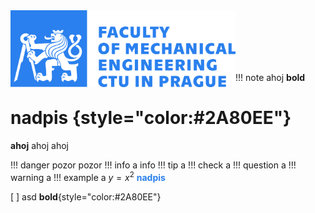 <body>    
    <div>
        <img src="Images\CTU_logo_banner.png" width="360" align="left"/>
    </div><br><br><br><br>
</body>
<br>

!!! note ahoj
**bold**
# nadpis {style="color:#2A80EE"}
**ahoj** ahoj ahoj


!!! danger pozor
    pozor
!!! info a
    info
!!! tip a
!!! check a
!!! question a
!!! warning a
!!! example a
    $y=x^2$
<b style="color:#2A80EE;fontsize=40px">nadpis</b>

[ ] asd
**bold**{style="color:#2A80EE"}